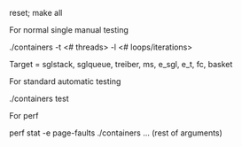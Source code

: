 reset; make all


For normal single manual testing

./containers -t <# threads> -l <# loops/iterations> <target>

Target = sglstack, sglqueue, treiber, ms, e_sgl, e_t, fc, basket


For standard automatic testing

./containers test


For perf

perf stat -e page-faults ./containers … (rest of arguments)

